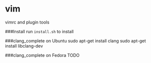 vim
===

vimrc and plugin tools

###Install
run `install.sh` to install

###clang_complete on Ubuntu
sudo apt-get install clang
sudo apt-get install libclang-dev

###clang_complete on Fedora
TODO
